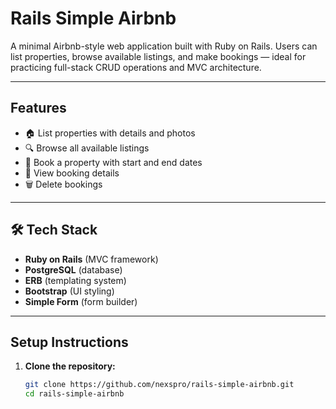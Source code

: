 #  Rails Simple Airbnb

A minimal Airbnb-style web application built with Ruby on Rails. Users can list properties, browse available listings, and make bookings — ideal for practicing full-stack CRUD operations and MVC architecture.

---

##  Features

- 🏠 List properties with details and photos
- 🔍 Browse all available listings
- 📅 Book a property with start and end dates
- 🧾 View booking details
- 🗑️ Delete bookings

---

## 🛠 Tech Stack

- **Ruby on Rails** (MVC framework)
- **PostgreSQL** (database)
- **ERB** (templating system)
- **Bootstrap** (UI styling)
- **Simple Form** (form builder)

---

##  Setup Instructions

1. **Clone the repository:**

   ```bash
   git clone https://github.com/nexspro/rails-simple-airbnb.git
   cd rails-simple-airbnb
